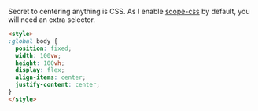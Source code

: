 Secret to centering anything is CSS. As I enable [scope-css](https://www.npmjs.com/package/scope-css) by default, you will need an extra selector.

```html
<style>
:global body {
  position: fixed;
  width: 100vw;
  height: 100vh;
  display: flex;
  align-items: center;
  justify-content: center;
}
</style>
```